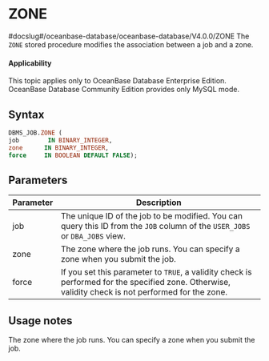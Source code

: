 ZONE
=========================
#docslug#/oceanbase-database/oceanbase-database/V4.0.0/ZONE
The `ZONE` stored procedure modifies the association between a job and a zone.

<main id="notice" >
    <h4>Applicability</h4>
    <p>This topic applies only to OceanBase Database Enterprise Edition. OceanBase Database Community Edition provides only MySQL mode. </p>
  </main>

Syntax
-----------------------

```sql
DBMS_JOB.ZONE (
job        IN BINARY_INTEGER,
zone      IN BINARY_INTEGER,
force     IN BOOLEAN DEFAULT FALSE);
```



Parameters
-------------------------



| Parameter | Description                                                                                                                                         |
|-----------|-----------------------------------------------------------------------------------------------------------------------------------------------------|
| job       | The unique ID of the job to be modified.  You can query this ID from the `JOB` column of the `USER_JOBS` or `DBA_JOBS` view.                        |
| zone      | The zone where the job runs. You can specify a zone when you submit the job.                                                                        |
| force     | If you set this parameter to `TRUE`, a validity check is performed for the specified zone. Otherwise, validity check is not performed for the zone. |



Usage notes
-------------------------

The zone where the job runs. You can specify a zone when you submit the job.
